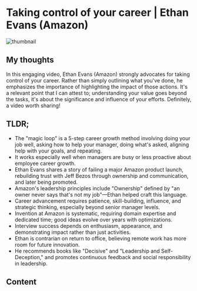 # Taking control of your career | Ethan Evans (Amazon)
![thumbnail](https://i.ytimg.com/vi/GB0P0_nFPTA/maxresdefault.jpg)

## My thoughts

In this engaging video, Ethan Evans (Amazon) strongly advocates for taking control of your career. Rather than simply outlining what you've done, he emphasizes the importance of highlighting the impact of those actions. It's a relevant point that I can attest to; understanding your value goes beyond the tasks, it's about the significance and influence of your efforts. Definitely, a video worth sharing!

## TLDR;
- The "magic loop" is a 5-step career growth method involving doing your job well, asking how to help your manager, doing what's asked, aligning help with your goals, and repeating.
- It works especially well when managers are busy or less proactive about employee career growth.
- Ethan Evans shares a story of failing a major Amazon product launch, rebuilding trust with Jeff Bezos through ownership and communication, and later being promoted.
- Amazon's leadership principles include "Ownership" defined by "an owner never says that's not my job"—Ethan helped craft this language.
- Career advancement requires patience, skill-building, influence, and strategic thinking, especially beyond senior manager levels.
- Invention at Amazon is systematic, requiring domain expertise and dedicated time; good ideas evolve over years with optimizations.
- Interview success depends on enthusiasm, appearance, and demonstrating impact rather than just activities.
- Ethan is contrarian on return to office, believing remote work has more room for future innovation.
- He recommends books like "Decisive" and "Leadership and Self-Deception," and promotes continuous feedback and social responsibility in leadership.




## Content


